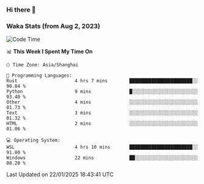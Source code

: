 ### Hi there 👋

### Waka Stats (from Aug 2, 2023)

<!--START_SECTION:waka-->
![Code Time](http://img.shields.io/badge/Code%20Time-612%20hrs%2037%20mins-blue)

📊 **This Week I Spent My Time On** 

```text
🕑︎ Time Zone: Asia/Shanghai

💬 Programming Languages: 
Rust                     4 hrs 7 mins        ███████████████████████░░   90.84 % 
Python                   9 mins              █░░░░░░░░░░░░░░░░░░░░░░░░   03.40 % 
Other                    4 mins              ░░░░░░░░░░░░░░░░░░░░░░░░░   01.73 % 
Text                     3 mins              ░░░░░░░░░░░░░░░░░░░░░░░░░   01.32 % 
HTML                     2 mins              ░░░░░░░░░░░░░░░░░░░░░░░░░   01.06 % 

💻 Operating System: 
WSL                      4 hrs 10 mins       ███████████████████████░░   91.80 % 
Windows                  22 mins             ██░░░░░░░░░░░░░░░░░░░░░░░   08.20 % 
```


 Last Updated on 22/01/2025 18:43:41 UTC
<!--END_SECTION:waka-->

